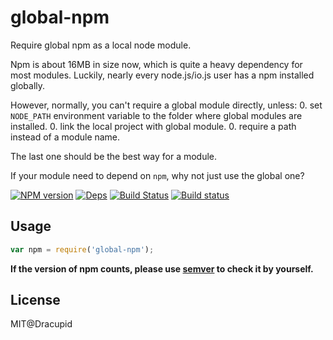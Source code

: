 global-npm
======
Require global npm as a local node module.

Npm is about 16MB in size now, which is quite a heavy dependency for most modules. Luckily, nearly every node.js/io.js user has a npm installed globally.

However, normally, you can't require a global module directly, unless:
0. set `NODE_PATH` environment variable to the folder where global modules are installed.
0. link the local project with global module.
0. require a path instead of a module name.

The last one should be the best way for a module.

If your module need to depend on `npm`, why not just use the global one?

[![NPM version](https://badge.fury.io/js/global-npm.svg)](https://www.npmjs.com/package/global-npm)
[![Deps](https://david-dm.org/dracupid/global-npm.svg?style=flat)](https://david-dm.org/dracupid/global-npm)
[![Build Status](https://travis-ci.org/dracupid/global-npm.svg)](https://travis-ci.org/dracupid/global-npm)
[![Build status](https://ci.appveyor.com/api/projects/status/github/dracupid/global-npm?svg=true)](https://ci.appveyor.com/project/dracupid/global-npm)

## Usage
```javascript
var npm = require('global-npm');
```

**If the version of npm counts, please use [semver](https://github.com/npm/node-semver) to check it by yourself.**

## License
MIT@Dracupid
